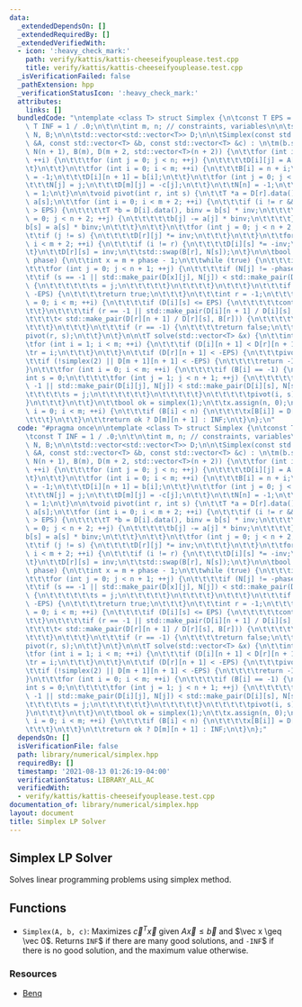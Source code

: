 ```yaml
---
data:
  _extendedDependsOn: []
  _extendedRequiredBy: []
  _extendedVerifiedWith:
  - icon: ':heavy_check_mark:'
    path: verify/kattis/kattis-cheeseifyouplease.test.cpp
    title: verify/kattis/kattis-cheeseifyouplease.test.cpp
  _isVerificationFailed: false
  _pathExtension: hpp
  _verificationStatusIcon: ':heavy_check_mark:'
  attributes:
    links: []
  bundledCode: "\ntemplate <class T> struct Simplex {\n\tconst T EPS = 1e-8;\n\tconst\
    \ T INF = 1 / .0;\n\t\n\tint m, n; // constraints, variables\n\n\tstd::vector<int>\
    \ N, B;\n\n\tstd::vector<std::vector<T>> D;\n\n\tSimplex(const std::vector<std::vector<T>>\
    \ &A, const std::vector<T> &b, const std::vector<T> &c) : \n\tm(b.size()), n(c.size()),\
    \ N(n + 1), B(m), D(m + 2, std::vector<T>(n + 2)) {\n\t\tfor (int i = 0; i < m;\
    \ ++i) {\n\t\t\tfor (int j = 0; j < n; ++j) {\n\t\t\t\tD[i][j] = A[i][j];\n\t\t\
    \t}\n\t\t}\n\t\tfor (int i = 0; i < m; ++i) {\n\t\t\tB[i] = n + i;\n\t\t\tD[i][n]\
    \ = -1;\n\t\t\tD[i][n + 1] = b[i];\n\t\t}\n\t\tfor (int j = 0; j < n; ++j) {\n\
    \t\t\tN[j] = j;\n\t\t\tD[m][j] = -c[j];\n\t\t}\n\t\tN[n] = -1;\n\t\tD[m + 1][n]\
    \ = 1;\n\t}\n\n\tvoid pivot(int r, int s) {\n\t\tT *a = D[r].data(), inv = 1 /\
    \ a[s];\n\t\tfor (int i = 0; i < m + 2; ++i) {\n\t\t\tif (i != r && std::abs(D[i][s])\
    \ > EPS) {\n\t\t\t\tT *b = D[i].data(), binv = b[s] * inv;\n\t\t\t\tfor (int j\
    \ = 0; j < n + 2; ++j) {\n\t\t\t\t\tb[j] -= a[j] * binv;\n\t\t\t\t}\n\t\t\t\t\
    b[s] = a[s] * binv;\n\t\t\t}\n\t\t}\n\t\tfor (int j = 0; j < n + 2; ++j) {\n\t\
    \t\tif (j != s) {\n\t\t\t\tD[r][j] *= inv;\n\t\t\t}\n\t\t}\n\t\tfor (int i = 0;\
    \ i < m + 2; ++i) {\n\t\t\tif (i != r) {\n\t\t\t\tD[i][s] *= -inv;\n\t\t\t}\n\t\
    \t}\n\t\tD[r][s] = inv;\n\t\tstd::swap(B[r], N[s]);\n\t}\n\n\tbool simplex(int\
    \ phase) {\n\t\tint x = m + phase - 1;\n\t\twhile (true) {\n\t\t\tint s = -1;\n\
    \t\t\tfor (int j = 0; j < n + 1; ++j) {\n\t\t\t\tif (N[j] != -phase) {\n\t\t\t\
    \t\tif (s == -1 || std::make_pair(D[x][j], N[j]) < std::make_pair(D[x][s], N[s]))\
    \ {\n\t\t\t\t\t\ts = j;\n\t\t\t\t\t}\n\t\t\t\t}\n\t\t\t}\n\t\t\tif (D[x][s] >=\
    \ -EPS) {\n\t\t\t\treturn true;\n\t\t\t}\n\t\t\tint r = -1;\n\t\t\tfor (int i\
    \ = 0; i < m; ++i) {\n\t\t\t\tif (D[i][s] <= EPS) {\n\t\t\t\t\tcontinue;\n\t\t\
    \t\t}\n\t\t\t\tif (r == -1 || std::make_pair(D[i][n + 1] / D[i][s], B[i]) \n\t\
    \t\t\t\t< std::make_pair(D[r][n + 1] / D[r][s], B[r])) {\n\t\t\t\t\tr = i;\n\t\
    \t\t\t}\n\t\t\t}\n\t\t\tif (r == -1) {\n\t\t\t\treturn false;\n\t\t\t}\n\t\t\t\
    pivot(r, s);\n\t\t}\n\t}\n\n\tT solve(std::vector<T> &x) {\n\t\tint r = 0;\n\t\
    \tfor (int i = 1; i < m; ++i) {\n\t\t\tif (D[i][n + 1] < D[r][n + 1]) {\n\t\t\t\
    \tr = i;\n\t\t\t}\n\t\t}\n\t\tif (D[r][n + 1] < -EPS) {\n\t\t\tpivot(r, n);\n\t\
    \t\tif (!simplex(2) || D[m + 1][n + 1] < -EPS) {\n\t\t\t\treturn -INF;\n\t\t\t\
    }\n\t\t\tfor (int i = 0; i < m; ++i) {\n\t\t\t\tif (B[i] == -1) {\n\t\t\t\t\t\
    int s = 0;\n\t\t\t\t\tfor (int j = 1; j < n + 1; ++j) {\n\t\t\t\t\t\tif (s ==\
    \ -1 || std::make_pair(D[i][j], N[j]) < std::make_pair(D[i][s], N[s])) {\n\t\t\
    \t\t\t\t\ts = j;\n\t\t\t\t\t\t}\n\t\t\t\t\t}\n\t\t\t\t\tpivot(i, s);\n\t\t\t\t\
    }\n\t\t\t}\n\t\t}\n\t\tbool ok = simplex(1);\n\t\tx.assign(n, 0);\n\t\tfor (int\
    \ i = 0; i < m; ++i) {\n\t\t\tif (B[i] < n) {\n\t\t\t\tx[B[i]] = D[i][n + 1];\n\
    \t\t\t}\n\t\t}\n\t\treturn ok ? D[m][n + 1] : INF;\n\t}\n};\n"
  code: "#pragma once\n\ntemplate <class T> struct Simplex {\n\tconst T EPS = 1e-8;\n\
    \tconst T INF = 1 / .0;\n\t\n\tint m, n; // constraints, variables\n\n\tstd::vector<int>\
    \ N, B;\n\n\tstd::vector<std::vector<T>> D;\n\n\tSimplex(const std::vector<std::vector<T>>\
    \ &A, const std::vector<T> &b, const std::vector<T> &c) : \n\tm(b.size()), n(c.size()),\
    \ N(n + 1), B(m), D(m + 2, std::vector<T>(n + 2)) {\n\t\tfor (int i = 0; i < m;\
    \ ++i) {\n\t\t\tfor (int j = 0; j < n; ++j) {\n\t\t\t\tD[i][j] = A[i][j];\n\t\t\
    \t}\n\t\t}\n\t\tfor (int i = 0; i < m; ++i) {\n\t\t\tB[i] = n + i;\n\t\t\tD[i][n]\
    \ = -1;\n\t\t\tD[i][n + 1] = b[i];\n\t\t}\n\t\tfor (int j = 0; j < n; ++j) {\n\
    \t\t\tN[j] = j;\n\t\t\tD[m][j] = -c[j];\n\t\t}\n\t\tN[n] = -1;\n\t\tD[m + 1][n]\
    \ = 1;\n\t}\n\n\tvoid pivot(int r, int s) {\n\t\tT *a = D[r].data(), inv = 1 /\
    \ a[s];\n\t\tfor (int i = 0; i < m + 2; ++i) {\n\t\t\tif (i != r && std::abs(D[i][s])\
    \ > EPS) {\n\t\t\t\tT *b = D[i].data(), binv = b[s] * inv;\n\t\t\t\tfor (int j\
    \ = 0; j < n + 2; ++j) {\n\t\t\t\t\tb[j] -= a[j] * binv;\n\t\t\t\t}\n\t\t\t\t\
    b[s] = a[s] * binv;\n\t\t\t}\n\t\t}\n\t\tfor (int j = 0; j < n + 2; ++j) {\n\t\
    \t\tif (j != s) {\n\t\t\t\tD[r][j] *= inv;\n\t\t\t}\n\t\t}\n\t\tfor (int i = 0;\
    \ i < m + 2; ++i) {\n\t\t\tif (i != r) {\n\t\t\t\tD[i][s] *= -inv;\n\t\t\t}\n\t\
    \t}\n\t\tD[r][s] = inv;\n\t\tstd::swap(B[r], N[s]);\n\t}\n\n\tbool simplex(int\
    \ phase) {\n\t\tint x = m + phase - 1;\n\t\twhile (true) {\n\t\t\tint s = -1;\n\
    \t\t\tfor (int j = 0; j < n + 1; ++j) {\n\t\t\t\tif (N[j] != -phase) {\n\t\t\t\
    \t\tif (s == -1 || std::make_pair(D[x][j], N[j]) < std::make_pair(D[x][s], N[s]))\
    \ {\n\t\t\t\t\t\ts = j;\n\t\t\t\t\t}\n\t\t\t\t}\n\t\t\t}\n\t\t\tif (D[x][s] >=\
    \ -EPS) {\n\t\t\t\treturn true;\n\t\t\t}\n\t\t\tint r = -1;\n\t\t\tfor (int i\
    \ = 0; i < m; ++i) {\n\t\t\t\tif (D[i][s] <= EPS) {\n\t\t\t\t\tcontinue;\n\t\t\
    \t\t}\n\t\t\t\tif (r == -1 || std::make_pair(D[i][n + 1] / D[i][s], B[i]) \n\t\
    \t\t\t\t< std::make_pair(D[r][n + 1] / D[r][s], B[r])) {\n\t\t\t\t\tr = i;\n\t\
    \t\t\t}\n\t\t\t}\n\t\t\tif (r == -1) {\n\t\t\t\treturn false;\n\t\t\t}\n\t\t\t\
    pivot(r, s);\n\t\t}\n\t}\n\n\tT solve(std::vector<T> &x) {\n\t\tint r = 0;\n\t\
    \tfor (int i = 1; i < m; ++i) {\n\t\t\tif (D[i][n + 1] < D[r][n + 1]) {\n\t\t\t\
    \tr = i;\n\t\t\t}\n\t\t}\n\t\tif (D[r][n + 1] < -EPS) {\n\t\t\tpivot(r, n);\n\t\
    \t\tif (!simplex(2) || D[m + 1][n + 1] < -EPS) {\n\t\t\t\treturn -INF;\n\t\t\t\
    }\n\t\t\tfor (int i = 0; i < m; ++i) {\n\t\t\t\tif (B[i] == -1) {\n\t\t\t\t\t\
    int s = 0;\n\t\t\t\t\tfor (int j = 1; j < n + 1; ++j) {\n\t\t\t\t\t\tif (s ==\
    \ -1 || std::make_pair(D[i][j], N[j]) < std::make_pair(D[i][s], N[s])) {\n\t\t\
    \t\t\t\t\ts = j;\n\t\t\t\t\t\t}\n\t\t\t\t\t}\n\t\t\t\t\tpivot(i, s);\n\t\t\t\t\
    }\n\t\t\t}\n\t\t}\n\t\tbool ok = simplex(1);\n\t\tx.assign(n, 0);\n\t\tfor (int\
    \ i = 0; i < m; ++i) {\n\t\t\tif (B[i] < n) {\n\t\t\t\tx[B[i]] = D[i][n + 1];\n\
    \t\t\t}\n\t\t}\n\t\treturn ok ? D[m][n + 1] : INF;\n\t}\n};"
  dependsOn: []
  isVerificationFile: false
  path: library/numerical/simplex.hpp
  requiredBy: []
  timestamp: '2021-08-13 01:26:19-04:00'
  verificationStatus: LIBRARY_ALL_AC
  verifiedWith:
  - verify/kattis/kattis-cheeseifyouplease.test.cpp
documentation_of: library/numerical/simplex.hpp
layout: document
title: Simplex LP Solver
---
```


## Simplex LP Solver

Solves linear programming problems using simplex method. 

## Functions
- `Simplex(A, b, c)`: Maximizes $\vec{c}^T \vec x$ given $A \vec x \leq \vec b$ and $\vec x \geq \vec 0$. Returns `INF`$ if there are many good solutions, and `-INF`$ if there is no good solution, and the maximum value otherwise. 

### Resources
- [Benq](https://github.com/bqi343/USACO/blob/4aa96cd195a770c3a7f8977441020036d84b4f24/Implementations/content/numerical/Misc/Simplex.h)

